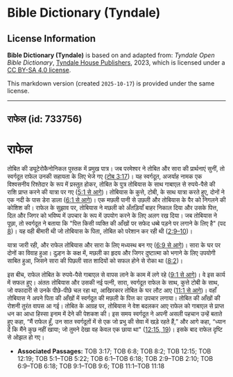 # Bible Dictionary (Tyndale)

## License Information

**Bible Dictionary (Tyndale)** is based on and adapted from: _Tyndale Open Bible Dictionary_, [Tyndale House Publishers](https://tyndaleopenresources.com/), 2023, which is licensed under a [CC BY-SA 4.0 license](https://creativecommons.org/licenses/by-sa/4.0/legalcode.en).

This markdown version (created `2025-10-17`) is provided under the same license.



--------------------------------

## राफेल (id: 733756)

राफेल
=====

तोबित की ड्यूटेरोकैनोनिकल पुस्तक में प्रमुख पात्र। जब परमेश्वर ने तोबित और सारा की प्रार्थनाएं सुनीं, तो स्वर्गदूत राफेल उनकी सहायता के लिए भेजे गए ([टोब 3:17](https://ref.ly/Tob3:17))। यह स्वर्गदूत, अजर्याह नामक एक विश्वसनीय रिश्तेदार के रूप में प्रस्तुत होकर, तोबित के पुत्र तोबियास के साथ गाबाएल से रुपये\-पैसे की राशि प्राप्त करने की यात्रा पर गए ([5:1 से आगे](https://ref.ly/Tob5:1-Tob5:22))। तोबियास के कुत्ते, टोबी, के साथ यात्रा करते हुए, दोनों ने एक नदी के पास डेरा डाला ([6:1 से आगे](https://ref.ly/Tob6:1-Tob6:18))। एक मछली पानी से उछली और तोबियास के पैर को निगलने की कोशिश की। राफेल के सुझाव पर, तोबियास ने मछली को अँतड़ियाँ बाहर निकाल दिया और उसके पित्त, दिल और जिगर को भविष्य में उपचार के रूप में उपयोग करने के लिए अलग रख दिया। जब तोबियास ने पूछा, तो स्वर्गदूत ने बताया कि "पित्त किसी व्यक्ति की आँखों पर सफेद धब्बे पड़ने पर लगाने के लिए है" (पद [8](https://ref.ly/Tob6:8))। यह वही बीमारी थी जो तोबियास के पिता, तोबित को परेशान कर रही थी ([2:9–10](https://ref.ly/Tob2:9-Tob2:10))।

यात्रा जारी रही, और राफेल तोबियास और सारा के लिए मध्यस्थ बन गए ([6:9 से आगे](https://ref.ly/Tob6:9-Tob6:18))। सारा के घर पर दोनों का विवाह हुआ। दुल्हन के कक्ष में, मछली का हृदय और जिगर दुष्टात्मा को भगाने के लिए उपयोगी साबित हुआ, जिसने सारा की पिछली सात शादियों को सफल होने से रोका था ([8:2](https://ref.ly/Tob8:2))।

इस बीच, राफेल तोबित के रुपये\-पैसे गाबाएल से वापस लाने के काम में लगे रहे ([9:1 से आगे](https://ref.ly/Tob9:1-Tob9:6))। वे इस कार्य में सफल हुए। अंततः तोबियास और उसकी नई पत्नी, सारा, स्वर्गदूत राफेल के साथ, कुत्ते टोबी के साथ, जो वफादारी से उनके पीछे\-पीछे चल रहा था, आखिरकार तोबित के घर लौट आए ([11:1 से आगे](https://ref.ly/Tob11:1-Tob11:18))। वहाँ तोबियास ने अपने पिता की आँखों में स्वर्गदूत की मछली के पित्त का उपचार लगाया। तोबित की आँखों की रोशनी तुरंत वापस आ गई। तोबित के आग्रह पर, तोबियास ने वेश बदलकर आए राफेल को गाबाएल से प्राप्त धन का आधा हिस्सा इनाम में देने की पेशकश की। इस समय स्वर्गदूत ने अपनी असली पहचान उन्हें बताते हुए कहा, “मैं राफेल हूँ, उन सात स्वर्गदूतों में से एक जो प्रभु की सेवा में खड़े रहते हैं,” और आगे कहा, “ध्यान दें कि मैंने कुछ नहीं खाया; जो तुमने देखा वह केवल एक छाया था" ([12:15, 19](https://ref.ly/Tob12:15,Tob12:19))। इसके बाद राफेल दृष्टि से ओझल हो गए।

* **Associated Passages:** TOB 3:17; TOB 6:8; TOB 8:2; TOB 12:15; TOB 12:19; TOB 5:1–TOB 5:22; TOB 6:1–TOB 6:18; TOB 2:9–TOB 2:10; TOB 6:9–TOB 6:18; TOB 9:1–TOB 9:6; TOB 11:1–TOB 11:18

